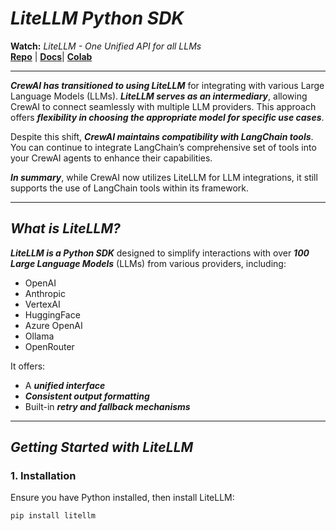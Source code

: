 # **_LiteLLM Python SDK_**

**Watch:** *LiteLLM - One Unified API for all LLMs*  
**[Repo](https://example.com)** | **[Docs](https://example.com)**| **[Colab](https://example.com)**

---

**_CrewAI has transitioned to using LiteLLM_** for integrating with various Large Language Models (LLMs). **_LiteLLM serves as an intermediary_**, allowing CrewAI to connect seamlessly with multiple LLM providers. This approach offers **_flexibility in choosing the appropriate model for specific use cases_**.

Despite this shift, **_CrewAI maintains compatibility with LangChain tools_**. You can continue to integrate LangChain’s comprehensive set of tools into your CrewAI agents to enhance their capabilities.

**_In summary_**, while CrewAI now utilizes LiteLLM for LLM integrations, it still supports the use of LangChain tools within its framework.

---

## **_What is LiteLLM?_**

**_LiteLLM is a Python SDK_** designed to simplify interactions with over **_100 Large Language Models_** (LLMs) from various providers, including:

- OpenAI  
- Anthropic  
- VertexAI  
- HuggingFace  
- Azure OpenAI  
- Ollama  
- OpenRouter  

It offers:

- A **_unified interface_**
- **_Consistent output formatting_**
- Built-in **_retry and fallback mechanisms_**

---

## **_Getting Started with LiteLLM_**

### **1. Installation**

Ensure you have Python installed, then install LiteLLM:

```bash
pip install litellm
